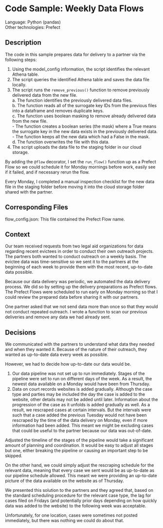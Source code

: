 # Code Sample: Weekly Data Flows
Language: Python (pandas)  
Other technologies: Prefect

## Description

The code in this sample prepares data for delivery to a partner via the following steps:  
1. Using the model_config information, the script identifies the relevant Athena table.  
2. The script queries the identified Athena table and saves the data file locally.  
3. The script runs the `remove_previous()` function to remove previously delivered data from the new file.  
    a. The function identifies the previously delivered data files.  
    b. The function reads all of the surrogate key IDs from the previous files into a dataframe and removes duplicate keys.  
    c. The function uses boolean masking to remove already delivered data from the new file.  
        - The function creates a boolean series (the mask) where a True means the surrogate key in the new data exists in the previously delivered data.  
        - The function keeps all the new data which had a False in the mask.  
    d. The function overwrites the file with this data.  
4. The script uploads the data file to the staging folder in our cloud storage.  

By adding the `@flow` decorator, I set the `run_flow()` function up as a Prefect Flow so we could schedule it for Monday mornings before work, easily see if it failed, and if necessary rerun the flow.  

Every Monday, I completed a manual inspection checklist for the new data file in the staging folder before moving it into the cloud storage folder shared with the partner.  

## Corresponding Files
flow_config.json: This file contained the Prefect Flow name.  

## Context
Our team received requests from two legal aid organizations for data regarding recent evictees in order to conduct their own outreach projects. The partners both wanted to conduct outreach on a weekly basis. The evictee data was time-sensitive so we sent it to the partners at the beginning of each week to provide them with the most recent, up-to-date data possible.  

Because our data delivery was periodic, we automated the data delivery process. We did so by setting up the delivery preparations as Prefect flows. The Prefect Flows were scheduled to run early on Monday morning so that I could review the prepared data before sharing it with our partners.  

One partner asked that we not send data more than once so that they would not conduct repeated outreach. I wrote a function to scan our previous deliveries and remove any data we had already sent.  

## Decisions  
We communicated with the partners to understand what data they needed and when they wanted it. Because of the nature of their outreach, they wanted as up-to-date data every week as possible.  

However, we had to decide how up-to-date our data would be.  
1. Our data pipeline was not set up to run immediately. Stages of the pipeline were set to run on different days of the week. As a result, the newest data available on a Monday would have been from Thursday.  
2. Data on court records websites is added gradually. Although the case type and parties may be included the day the case is added to the website, other details may not be added until later. Information about the progression of the case as it unfolds is added gradually as well. As a result, we rescraped cases at certain intervals. But the intervals were such that a case added the previous Tuesday would not have been rescraped by the time of the data delivery on Monday, even if more information had been added. This meant we might be excluding cases that could be useful to the partner because our data was out-of-date.  

Adjusted the timeline of the stages of the pipeline would take a significant amount of planning and coordination. It would be easy to adjust all stages but one, either breaking the pipeline or causing an important step to be skipped.  

On the other hand, we could simply adjust the rescraping schedule for the relevant data, meaning that every case we sent would be as up-to-date as our pipeline schedule allowed. This meant we were providing an up-to-date picture of the data available on the website as of Thursday.  

We presented this solution to the partners and they agreed that, based on the standard scheduling procedure for the relevant case type, the lag for cases filed on Fridays (and potentially prior days depending on how quickly data was added to the website) to the following week was acceptable.  

Unfortunately, for one location, cases were sometimes not posted immediately, but there was nothing we could do about that.  